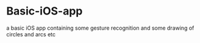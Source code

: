 Basic-iOS-app
=============

a basic iOS app containing some gesture recognition and some drawing of circles and arcs etc